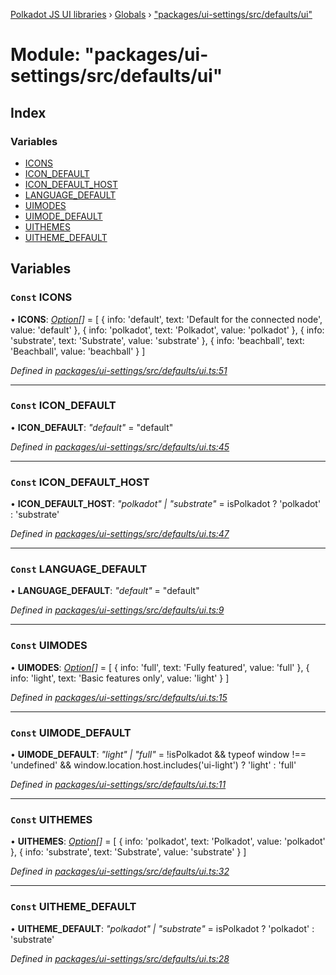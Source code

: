 [Polkadot JS UI libraries](../README.md) › [Globals](../globals.md) › ["packages/ui-settings/src/defaults/ui"](_packages_ui_settings_src_defaults_ui_.md)

# Module: "packages/ui-settings/src/defaults/ui"

## Index

### Variables

* [ICONS](_packages_ui_settings_src_defaults_ui_.md#const-icons)
* [ICON_DEFAULT](_packages_ui_settings_src_defaults_ui_.md#const-icon_default)
* [ICON_DEFAULT_HOST](_packages_ui_settings_src_defaults_ui_.md#const-icon_default_host)
* [LANGUAGE_DEFAULT](_packages_ui_settings_src_defaults_ui_.md#const-language_default)
* [UIMODES](_packages_ui_settings_src_defaults_ui_.md#const-uimodes)
* [UIMODE_DEFAULT](_packages_ui_settings_src_defaults_ui_.md#const-uimode_default)
* [UITHEMES](_packages_ui_settings_src_defaults_ui_.md#const-uithemes)
* [UITHEME_DEFAULT](_packages_ui_settings_src_defaults_ui_.md#const-uitheme_default)

## Variables

### `Const` ICONS

• **ICONS**: *[Option](_packages_ui_settings_src_types_.md#option)[]* = [
  {
    info: 'default',
    text: 'Default for the connected node',
    value: 'default'
  },
  {
    info: 'polkadot',
    text: 'Polkadot',
    value: 'polkadot'
  },
  {
    info: 'substrate',
    text: 'Substrate',
    value: 'substrate'
  },
  {
    info: 'beachball',
    text: 'Beachball',
    value: 'beachball'
  }
]

*Defined in [packages/ui-settings/src/defaults/ui.ts:51](https://github.com/polkadot-js/ui/blob/245247016/packages/ui-settings/src/defaults/ui.ts#L51)*

___

### `Const` ICON_DEFAULT

• **ICON_DEFAULT**: *"default"* = "default"

*Defined in [packages/ui-settings/src/defaults/ui.ts:45](https://github.com/polkadot-js/ui/blob/245247016/packages/ui-settings/src/defaults/ui.ts#L45)*

___

### `Const` ICON_DEFAULT_HOST

• **ICON_DEFAULT_HOST**: *"polkadot" | "substrate"* = isPolkadot
  ? 'polkadot'
  : 'substrate'

*Defined in [packages/ui-settings/src/defaults/ui.ts:47](https://github.com/polkadot-js/ui/blob/245247016/packages/ui-settings/src/defaults/ui.ts#L47)*

___

### `Const` LANGUAGE_DEFAULT

• **LANGUAGE_DEFAULT**: *"default"* = "default"

*Defined in [packages/ui-settings/src/defaults/ui.ts:9](https://github.com/polkadot-js/ui/blob/245247016/packages/ui-settings/src/defaults/ui.ts#L9)*

___

### `Const` UIMODES

• **UIMODES**: *[Option](_packages_ui_settings_src_types_.md#option)[]* = [
  {
    info: 'full',
    text: 'Fully featured',
    value: 'full'
  },
  {
    info: 'light',
    text: 'Basic features only',
    value: 'light'
  }
]

*Defined in [packages/ui-settings/src/defaults/ui.ts:15](https://github.com/polkadot-js/ui/blob/245247016/packages/ui-settings/src/defaults/ui.ts#L15)*

___

### `Const` UIMODE_DEFAULT

• **UIMODE_DEFAULT**: *"light" | "full"* = !isPolkadot && typeof window !== 'undefined' && window.location.host.includes('ui-light')
  ? 'light'
  : 'full'

*Defined in [packages/ui-settings/src/defaults/ui.ts:11](https://github.com/polkadot-js/ui/blob/245247016/packages/ui-settings/src/defaults/ui.ts#L11)*

___

### `Const` UITHEMES

• **UITHEMES**: *[Option](_packages_ui_settings_src_types_.md#option)[]* = [
  {
    info: 'polkadot',
    text: 'Polkadot',
    value: 'polkadot'
  },
  {
    info: 'substrate',
    text: 'Substrate',
    value: 'substrate'
  }
]

*Defined in [packages/ui-settings/src/defaults/ui.ts:32](https://github.com/polkadot-js/ui/blob/245247016/packages/ui-settings/src/defaults/ui.ts#L32)*

___

### `Const` UITHEME_DEFAULT

• **UITHEME_DEFAULT**: *"polkadot" | "substrate"* = isPolkadot
  ? 'polkadot'
  : 'substrate'

*Defined in [packages/ui-settings/src/defaults/ui.ts:28](https://github.com/polkadot-js/ui/blob/245247016/packages/ui-settings/src/defaults/ui.ts#L28)*
